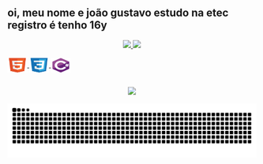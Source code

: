 ## oi, meu nome e joão gustavo estudo na etec registro é tenho 16y
<div align="center">
  <a href="https://github.com/jpG98">
  <img height="150em" src="https://github-readme-stats.vercel.app/api?username=jpG98&show_icons=true&theme=tokyonight&include_all_commits=true&count_private=true"/>
  <img height="150em" src="https://github-readme-stats.vercel.app/api/top-langs/?username=jpG98&layout=compact&langs_count=7&theme=tokyonight"/>
</div>
<div style="display: inline_block"><br>
  <img align="center" alt="jpG98-HTML" height="30" width="40" src="https://raw.githubusercontent.com/devicons/devicon/master/icons/html5/html5-original.svg">
  <img align="center" alt="jpG98-CSS" height="30" width="40" src="https://raw.githubusercontent.com/devicons/devicon/master/icons/css3/css3-original.svg">
  <img align="center" alt="jpG98-Csharp" height="30" width="40" src="https://raw.githubusercontent.com/devicons/devicon/master/icons/csharp/csharp-original.svg">
</div>
  
  ##
 
<div align="center">
  <a href="https://www.instagram.com/jp_relaxa/" target="_blank"><img src="https://img.shields.io/badge/-Instagram-%23E4405F?style=for-the-badge&logo=instagram&logoColor=white" target="_blank"></a>
  
  ![Snake animation](https://github.com/GKsantana/GKsantana/blob/output/github-contribution-grid-snake.svg)
</div>
